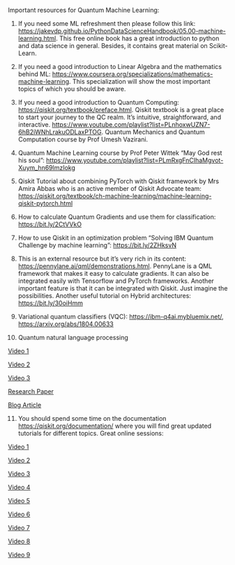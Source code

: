 Important resources for Quantum Machine Learning:

1. If you need some ML refreshment then please follow this link:
https://jakevdp.github.io/PythonDataScienceHandbook/05.00-machine-learning.html.
This free online book has a great introduction to python and data science in general. Besides, it contains great material on Scikit-Learn.

2. If you need a good introduction to Linear Algebra and the mathematics behind ML:
https://www.coursera.org/specializations/mathematics-machine-learning. This specialization will show the most important topics of which you should be aware.

3. If you need a good introduction to Quantum Computing:
 https://qiskit.org/textbook/preface.html. Qiskit textbook is a great place to start your journey to the QC realm. It’s intuitive, straightforward, and interactive.
 https://www.youtube.com/playlist?list=PLnhoxwUZN7-6hB2iWNhLrakuODLaxPTOG. Quantum Mechanics and Quantum Computation course by Prof Umesh Vazirani.
 
4. Quantum Machine Learning course by Prof Peter Wittek “May God rest his soul”:
 https://www.youtube.com/playlist?list=PLmRxgFnCIhaMgvot-Xuym_hn69lmzIokg

5. Qiskit Tutorial about combining PyTorch with Qiskit framework by Mrs Amira Abbas who is an active member of Qiskit Advocate team:
 https://qiskit.org/textbook/ch-machine-learning/machine-learning-qiskit-pytorch.html
6. How to calculate Quantum Gradients and use them for classification:
 https://bit.ly/2CtVVkO 
7. How to use Qiskit in an optimization problem “Solving IBM Quantum Challenge by machine learning”:
  https://bit.ly/2ZHksvN 
8. This is an external resource but it’s very rich in its content:
  https://pennylane.ai/qml/demonstrations.html. PennyLane is a QML framework that makes it easy to calculate gradients. It can also be integrated easily with Tensorflow and PyTorch frameworks. Another important feature is that it can be integrated with Qiskit. Just imagine the possibilities.
Another useful tutorial on Hybrid architectures:  https://bit.ly/30oiHmm 
9.  Variational quantum classifiers (VQC): https://ibm-q4ai.mybluemix.net/, https://arxiv.org/abs/1804.00633
10. Quantum natural language processing

[Video 1](https://www.youtube.com/watch?v=g6P1MprxS2I)

[Video 2](https://www.youtube.com/watch?v=mL-hWbwVphk)

[Video 3](https://www.youtube.com/watch?v=6-uKZN5_eAU)

 [Research Paper](https://arxiv.org/pdf/2005.04147.pdf)
 
 [Blog Article](https://medium.com/cambridge-quantum-computing/quantum-natural-language-processing-748d6f27b31d )
 
11. You should spend some time on the documentation https://qiskit.org/documentation/ where you will find great updated tutorials for different topics.
 Great online sessions:
 
 [Video 1](https://www.youtube.com/watch?v=dtLjvGqPoVM&t=4s)
 
 [Video 2](https://www.youtube.com/watch?v=sS5ovtbXDGQ&t=4s)
 
 [Video 3](https://www.youtube.com/watch?v=Lbndu5EIWvI)
 
 [Video 4](https://youtu.be/pe1d0RyCNxY)
 
 [Video 5](https://youtu.be/Ycy40s4aXxs)
 
 [Video 6](https://www.youtube.com/watch?v=Xh9pUu3-WxM)
 
 [Video 7](https://youtu.be/_M2GQAknykg)
 
 [Video 8](https://youtu.be/-DWng3jyBIM)
 
 [Video 9](https://youtu.be/M1aKwb6bHW4)
